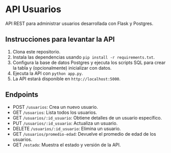 # API Usuarios

API REST para administrar usuarios desarrollada con Flask y Postgres.

## Instrucciones para levantar la API

1. Clona este repositorio.
2. Instala las dependencias usando `pip install -r requirements.txt`.
3. Configura la base de datos Postgres y ejecuta los scripts SQL para crear la tabla y (opcionalmente) inicializar con datos.
4. Ejecuta la API con `python app.py`.
5. La API estará disponible en `http://localhost:5000`.

## Endpoints

- POST `/usuarios`: Crea un nuevo usuario.
- GET `/usuarios`: Lista todos los usuarios.
- GET `/usuarios/:id_usuario`: Obtiene detalles de un usuario específico.
- PUT `/usuarios/:id_usuario`: Actualiza un usuario.
- DELETE `/usuarios/:id_usuario`: Elimina un usuario.
- GET `/usuarios/promedio-edad`: Devuelve el promedio de edad de los usuarios.
- GET `/estado`: Muestra el estado y versión de la API.
